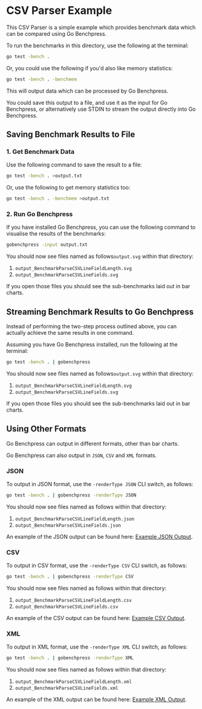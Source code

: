 # CSV Parser Example

This CSV Parser is a simple example which provides benchmark data which can be compared
using Go Benchpress.

To run the benchmarks in this directory, use the following at the terminal:
```bash
go test -bench .
```

Or, you could use the following if you'd also like memory statistics:
```bash
go test -bench . -benchmem
```

This will output data which can be processed by Go Benchpress.

You could save this output to a file, and use it as the input for Go Benchpress, or
alternatively use STDIN to stream the output directly into Go Benchpress.

## Saving Benchmark Results to File

### 1. Get Benchmark Data

Use the following command to save the result to a file:
```bash
go test -bench . >output.txt
```

Or, use the following to get memory statistics too:
```bash
go test -bench . -benchmem >output.txt
```

### 2. Run Go Benchpress

If you have installed Go Benchpress, you can use the following command to visualise
the results of the benchmarks:
```bash
gobenchpress -input output.txt
```

You should now see files named as follows`output.svg` within that directory:
1. `output_BenchmarkParseCSVLineFieldLength.svg`
2. `output_BenchmarkParseCSVLineFields.svg`
 
If you open those files you should see the sub-benchmarks laid out in bar charts.

## Streaming Benchmark Results to Go Benchpress

Instead of performing the two-step process outlined above, you can actually achieve
the same results in one command.

Assuming you have Go Benchpress installed, run the following at the terminal:
```bash
go test -bench . | gobenchpress
```

You should now see files named as follows`output.svg` within that directory:
1. `output_BenchmarkParseCSVLineFieldLength.svg`
2. `output_BenchmarkParseCSVLineFields.svg`
 
If you open those files you should see the sub-benchmarks laid out in bar charts.

## Using Other Formats

Go Benchpress can output in different formats, other than bar charts.

Go Benchpress can also output in `JSON`, `CSV` and `XML` formats.

### JSON

To output in JSON format, use the `-renderType JSON` CLI switch, as follows:
```bash
go test -bench . | gobenchpress -renderType JSON
```

You should now see files named as follows within that directory:
1. `output_BenchmarkParseCSVLineFieldLength.json`
2. `output_BenchmarkParseCSVLineFields.json`

An example of the JSON output can be found here: [Example JSON Output](./example_json_output.json).

### CSV

To output in CSV format, use the `-renderType CSV` CLI switch, as follows:
```bash
go test -bench . | gobenchpress -renderType CSV
```

You should now see files named as follows within that directory:
1. `output_BenchmarkParseCSVLineFieldLength.csv`
2. `output_BenchmarkParseCSVLineFields.csv`

An example of the CSV output can be found here: [Example CSV Output](./example_csv_output.csv).

### XML

To output in XML format, use the `-renderType XML` CLI switch, as follows:
```bash
go test -bench . | gobenchpress -renderType XML
```

You should now see files named as follows within that directory:
1. `output_BenchmarkParseCSVLineFieldLength.xml`
2. `output_BenchmarkParseCSVLineFields.xml`

An example of the XML output can be found here: [Example XML Output](./example_xml_output.xml).

